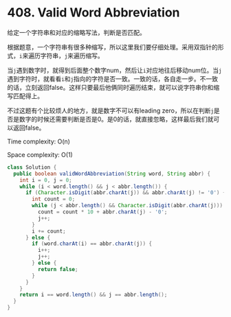 # 408. Valid Word Abbreviation

给定一个字符串和对应的缩略写法，判断是否匹配。

根据题意，一个字符串有很多种缩写，所以这里我们要仔细处理。采用双指针的形式，`i`来遍历字符串，`j`来遍历缩写。

当`j`遇到数字时，就得到后面整个数字num，然后让`i`对应地往后移动num位。当`j`遇到字符时，就看看`i`和`j`指向的字符是否一致。一致的话，各自走一步。不一致的话，立刻返回false。这样只要最后他俩同时遍历结束，就可以说字符串你和缩写匹配得上。

不过这题有个比较烦人的地方，就是数字不可以有leading zero，所以在判断`j`是否是数字的时候还需要判断是否是0。是0的话，就直接忽略，这样最后我们就可以返回false。

Time complexity: O(n)

Space complexity: O(1)

```java
class Solution {
  public boolean validWordAbbreviation(String word, String abbr) {
    int i = 0, j = 0;
    while (i < word.length() && j < abbr.length()) {
      if (Character.isDigit(abbr.charAt(j)) && abbr.charAt(j) != '0') {
        int count = 0;
        while (j < abbr.length() && Character.isDigit(abbr.charAt(j))) {
          count = count * 10 + abbr.charAt(j) - '0';
          j++;
        }
        i += count;
      } else {
        if (word.charAt(i) == abbr.charAt(j)) {
          i++;
          j++;
        } else {
          return false;
        }
      }
    }
    return i == word.length() && j == abbr.length();
  }
}
```